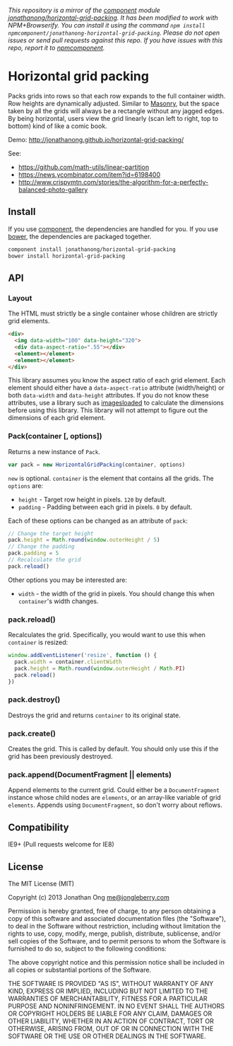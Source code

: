 *This repository is a mirror of the [component](http://component.io) module [jonathanong/horizontal-grid-packing](http://github.com/jonathanong/horizontal-grid-packing). It has been modified to work with NPM+Browserify. You can install it using the command `npm install npmcomponent/jonathanong-horizontal-grid-packing`. Please do not open issues or send pull requests against this repo. If you have issues with this repo, report it to [npmcomponent](https://github.com/airportyh/npmcomponent).*
# Horizontal grid packing

Packs grids into rows so that each row expands to the full container width.
Row heights are dynamically adjusted.
Similar to [Masonry](https://github.com/desandro/masonry), but the space taken by all the grids will always be a rectangle without any jagged edges.
By being horizontal, users view the grid linearly (scan left to right, top to bottom) kind of like a comic book.

Demo: http://jonathanong.github.io/horizontal-grid-packing/

See:

- https://github.com/math-utils/linear-partition
- https://news.ycombinator.com/item?id=6198400
- http://www.crispymtn.com/stories/the-algorithm-for-a-perfectly-balanced-photo-gallery

## Install

If you use [component](https://github.com/component/component), the dependencies are handled for you.
If you use [bower](https://github.com/bower/bower), the dependencies are packaged together.

```bash
component install jonathanong/horizontal-grid-packing
bower install horizontal-grid-packing
```

## API

### Layout

The HTML must strictly be a single container whose children are strictly grid elements.

```html
<div>
  <img data-width="100" data-height="320">
  <div data-aspect-ratio=".55"></div>
  <element></element>
  <element></element>
</div>
```

This library assumes you know the aspect ratio of each grid element.
Each element should either have a `data-aspect-ratio` attribute (width/height) or both `data-width` and `data-height` attributes.
If you do not know these attributes, use a library such as [imagesloaded](https://github.com/desandro/imagesloaded) to calculate the dimensions before using this library.
This library will not attempt to figure out the dimensions of each grid element.

### Pack(container [, options])

Returns a new instance of `Pack`.

```js
var pack = new HorizontalGridPacking(container, options)
```

`new` is optional.
`container` is the element that contains all the grids.
The `options` are:

- `height` - Target row height in pixels.
  `120` by default.
- `padding` - Padding between each grid in pixels.
  `0` by default.

Each of these options can be changed as an attribute of `pack`:

```js
// Change the target height
pack.height = Math.round(window.outerHeight / 5)
// Change the padding
pack.padding = 5
// Recalculate the grid
pack.reload()
```

Other options you may be interested are:

- `width` - the width of the grid in pixels.
  You should change this when `container`'s width changes.

### pack.reload()

Recalculates the grid.
Specifically, you would want to use this when `container` is resized:

```js
window.addEventListener('resize', function () {
  pack.width = container.clientWidth
  pack.height = Math.round(window.outerHeight / Math.PI)
  pack.reload()
})
```

### pack.destroy()

Destroys the grid and returns `container` to its original state.

### pack.create()

Creates the grid.
This is called by default.
You should only use this if the grid has been previously destroyed.

### pack.append(DocumentFragment || elements)

Append elements to the current grid.
Could either be a `DocumentFragment` instance whose child nodes are `elements`,
or an array-like variable of grid `elements`.
Appends using `DocumentFragment`, so don't worry about reflows.

## Compatibility

IE9+ (Pull requests welcome for IE8)

## License

The MIT License (MIT)

Copyright (c) 2013 Jonathan Ong me@jongleberry.com

Permission is hereby granted, free of charge, to any person obtaining a copy
of this software and associated documentation files (the "Software"), to deal
in the Software without restriction, including without limitation the rights
to use, copy, modify, merge, publish, distribute, sublicense, and/or sell
copies of the Software, and to permit persons to whom the Software is
furnished to do so, subject to the following conditions:

The above copyright notice and this permission notice shall be included in
all copies or substantial portions of the Software.

THE SOFTWARE IS PROVIDED "AS IS", WITHOUT WARRANTY OF ANY KIND, EXPRESS OR
IMPLIED, INCLUDING BUT NOT LIMITED TO THE WARRANTIES OF MERCHANTABILITY,
FITNESS FOR A PARTICULAR PURPOSE AND NONINFRINGEMENT. IN NO EVENT SHALL THE
AUTHORS OR COPYRIGHT HOLDERS BE LIABLE FOR ANY CLAIM, DAMAGES OR OTHER
LIABILITY, WHETHER IN AN ACTION OF CONTRACT, TORT OR OTHERWISE, ARISING FROM,
OUT OF OR IN CONNECTION WITH THE SOFTWARE OR THE USE OR OTHER DEALINGS IN
THE SOFTWARE.
